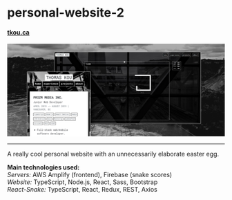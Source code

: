 # personal-website-2

#### [tkou.ca](https://www.tkou.ca)

![](public/images/project-thumbnails/personal-website-v2.jpg)

***

A really cool personal website with an unnecessarily elaborate easter egg.

**Main technologies used:**  
*Servers:* AWS Amplify (frontend), Firebase (snake scores)  
*Website:* TypeScript, Node.js, React, Sass, Bootstrap  
*React-Snake:* TypeScript, React, Redux, REST, Axios  
